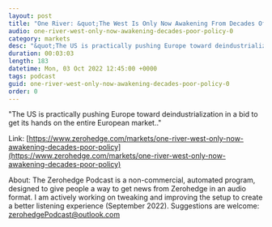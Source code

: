 ```yaml
---
layout: post
title: "One River: &quot;The West Is Only Now Awakening From Decades Of Poor Policy&quot;"
audio: one-river-west-only-now-awakening-decades-poor-policy-0
category: markets
desc: "&quot;The US is practically pushing Europe toward deindustrialization in a bid to get its hands on the entire European market..&quot;"
duration: 00:03:03
length: 183
datetime: Mon, 03 Oct 2022 12:45:00 +0000
tags: podcast
guid: one-river-west-only-now-awakening-decades-poor-policy-0
order: 0
---
```

&quot;The US is practically pushing Europe toward deindustrialization in a bid to get its hands on the entire European market..&quot;

Link: [https://www.zerohedge.com/markets/one-river-west-only-now-awakening-decades-poor-policy](https://www.zerohedge.com/markets/one-river-west-only-now-awakening-decades-poor-policy)

About: The Zerohedge Podcast is a non-commercial, automated program, designed to give people a way to get news from Zerohedge in an audio format.  I am actively working on tweaking and improving the setup to create a better listening experience (September 2022).  Suggestions are welcome: [zerohedgePodcast@outlook.com](mailto:zerohedgePodcast@outlook.com)
